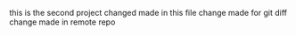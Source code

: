 this is the second project
changed made in this file
change made for git diff
change made in remote repo
